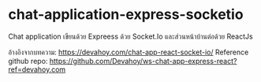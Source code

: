 # chat-application-express-socketio
Chat application เขียนด้วย Expreess ด้วย Socket.Io และส่วนหน้าบ้านต่อด้วย ReactJs 

อ้างอิงจากบทความ: https://devahoy.com/chat-app-react-socket-io/
Reference github repo: https://github.com/Devahoy/ws-chat-app-express-react?ref=devahoy.com

